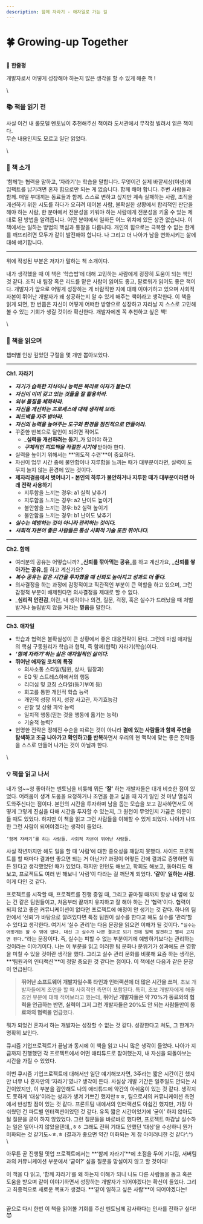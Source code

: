 ```yaml
---
description: 함께 자라기 - 애자일로 가는 길
---
```


# 🍀 Growing-up Together



<figure><img src=".gitbook/assets/image.png" alt=""><figcaption></figcaption></figure>

💬 **한줄평**

개발자로서 어떻게 성장해야 하는지 많은 생각을 할 수 있게 해준 책 !

\


### 📚 책을 읽기 전 <a href="#undefined" id="undefined"></a>

사실 이건 내 롤모델 멘토님이 추천해주신 책이라 도서관에서 무작정 빌려서 읽은 책이다.\
무슨 내용인지도 모르고 일단 읽었다.

\


### 🔖 책 소개 <a href="#undefined" id="undefined"></a>

‘함께’는 협력을 말하고, ‘자라기’는 학습을 말합니다. 무엇이건 실제 바깥세상(야생)에 임팩트를 남기려면 혼자 힘으로만 되는 게 없습니다. 함께 해야 합니다. 주변 사람들과 함께. 매일 부대끼는 동료들과 함께. 스스로 변하고 싶지만 계속 실패하는 사람, 조직을 개선하기 위한 시도를 하다가 오히려 데어본 사람, 불확실한 상황에서 합리적인 판단을 해야 하는 사람, 한 분야에서 전문성을 키워야 하는 사람에게 전문성을 키울 수 있는 제대로 된 방법을 알려줍니다. 어떤 분야에서 일하든 어느 위치에 있든 상관 없습니다. 이 책에서는 일하는 방법의 핵심과 통찰을 다룹니다. 개인의 힘으로는 극복할 수 없는 한계를 깨뜨리려면 모두가 같이 발전해야 합니다. 나 그리고 더 나아가 남을 변화시키는 삶에 대해 얘기합니다.

***

위에 작성된 부분은 저자가 말하는 책 소개이다.

내가 생각했을 때 이 책은 ‘학습법’에 대해 고민하는 사람에게 굉장히 도움이 되는 책인 것 같다. 조직 내 팀장 혹은 리드를 맡은 사람이 읽어도 좋고, 팔로워가 읽어도 좋은 책이다. 개발자가 앞으로 어떻게 성장하는 게 바람직한 지에 대해 이야기하고 있으며 사회적 자본이 뛰어난 개발자가 왜 성공하는지 알 수 있게 해주는 책이라고 생각한다. 이 책을 읽게 되면, 한 번쯤은 자신이 어떻게 어떠한 방향으로 성장하고 자라날 지 스스로 고민해볼 수 있는 기회가 생길 것이라 확신한다. 개발자에겐 꼭 추천하고 싶은 책!

\


### 📖 책을 읽으며 <a href="#undefined" id="undefined"></a>

챕터별 인상 깊었던 구절을 몇 개만 뽑아보았다.

***

**Ch1. 자라기**

* _**자기가 습득한 지식이나 능력은 복리로 이자가 붙는다.**_
* _**자신이 이미 갖고 있는 것들을 잘 활용하라.**_
* _**외부 물질을 체화하라.**_
* _**자신을 개선하는 프로세스에 대해 생각해 보라.**_
* _**피드백을 자주 받아라.**_
* _**자신의 능력을 높여주는 도구와 환경을 점진적으로 만들어라.**_
* 꾸준한 반복으로 달인이 되려면 적어도
  * _**실력을 개선하려는 동기**_가 있어야 하고
  * _**구체적인 피드백을 적절한 시기에**_ 받아야 한다.
* 실력을 높이기 위해서는 **‘의도적 수련’**이 중요하다.
* 자신이 업무 시간 중에 불안함이나 지루함을 느끼는 때가 대부분이라면, 실력이 도무지 늘지 않는 환경에 있는 것이다.
* **제자리걸음에서 벗어나기 - 본인의 하루가 불안하거나 지루한 때가 대부분이라면 아래 전략 사용하기**
  * 지루함을 느끼는 경우: a1 실력 낮추기
  * 지루함을 느끼는 경우: a2 난이도 높이기
  * 불안함을 느끼는 경우: b2 실력 높이기
  * 불안함을 느끼는 경우: b1 난이도 낮추기
* _**실수는 예방하는 것이 아니라 관리하는 것이다.**_
* _**사회적 자본이 좋은 사람들은 통상 사회적 기술 또한 뛰어나다.**_

***

**Ch2. 함께**

* 여러분의 공유는 어떻습니까? _**신뢰를 깎아먹는 공유**_를 하고 계신가요, _**신뢰를 쌓아가는 공유**_를 하고 계신가요?
* _**복수 공유는 같은 시간을 투자했을 때 신뢰도 높아지고 성과도 더 좋다.**_
* 의사결정을 하는 과정에 감정적이고 직관적인 부분이 큰 역할을 하고 있으며, 그런 감정적 부분이 배제된다면 의사결정을 제대로 할 수 없다.
* _**심리적 안전감**_이란, 내 생각이나 의견, 질문, 걱정, 혹은 실수가 드러났을 때 처벌받거나 놀림받지 않을 거라는 **믿음**을 말한다.

***

**Ch3. 애자일**

* 학습과 협력은 불확실성이 큰 상황에서 좋은 대응전략이 된다. 그런데 마침 애자일의 핵심 구동원리가 학습과 협력, 즉 함께(협력) 자라기(학습)이다.
* _**‘함께 자라기’하는 삶은 애자일적인 삶이다.**_
* **뛰어난 애자일 코치의 특징**
  * 의사소통 스타일(팀원, 상사, 팀장과)
  * EQ 및 스트레스하에서의 행동
  * 리더십 및 코칭 스타일(동기부여 등)
  * 회고를 통한 개인적 학습 능력
  * 개인적 성장 의지, 성장 사고관, 자기효능감
  * 관찰 및 상황 파악 능력
  * 일치적 행동(믿는 것을 행동에 옮기는 능력)
  * 기술적 능력?
* 현명한 전략은 정해진 수순을 따르는 것이 아니라 **곁에 있는 사람들과 함께 주변을 탐색하고 조금 나아가고 확인하고를 반복**하면서 우리의 현 맥락에 맞는 좋은 전략들을 스스로 만들어 나가는 것이 아닐까 한다.

\


### 💡 책을 읽고 나서 <a href="#undefined" id="undefined"></a>

내가 엄\~\~청 좋아하는 멘토님을 비롯해 뭐든 **‘잘’** 하는 개발자들은 대개 비슷한 점이 있었다. 어려움이 생겨 도움을 요청하거나 조언을 듣고 싶을 때 자기 일인 것 마냥 열심히 도와주신다는 점이다. 본인의 시간을 투자하며 남을 돕는 모습을 보고 감사하면서도 어떻게 그렇게 진심을 다해 시간을 투자할 수 있는지, 그 원천이 무엇인지 가끔은 의문이 들 때도 있었다. 하지만 이 책을 읽고 그런 사람들을 이해할 수 있게 되었다. 나아가 나또한 그런 사람이 되어야겠다는 생각이 들었다.

`‘함께 자라기’를 하는 사람들. 사회적 자본이 뛰어난 사람들.`

사실 작년까지만 해도 일을 할 때 ‘사람’에 대한 중요성을 깨닫지 못했다. 사이드 프로젝트를 할 때마다 결과만 좋으면 되는 거 아닌가? 과정이 어떻든 간에 결과로 증명하면 뭐든 된다고 생각했었던 때가 있었다. 하지만 인턴도 해보고, 학회도 해보고, 동아리도 해보고, 프로젝트도 여러 번 해보니 ‘사람’이 다라는 걸 깨닫게 되었다. **‘같이’ 일하는 사람**. 이게 다인 것 같다.

프로젝트를 시작할 때, 프로젝트를 진행 중일 때, 그리고 끝마칠 때까지 항상 내 옆에 있는 건 같은 팀원들이고, 처음부터 끝까지 유지하고 잘 해야 하는 건 ‘협력’이다. 협력이 되지 않고 좋은 커뮤니케이션이 없다면 프로젝트에 애정이 안 생기는 것 같다. 하나의 팀 안에서 ‘신뢰’가 바탕으로 깔려있다면 특정 팀원이 실수를 한다고 해도 실수를 ‘관리’할 수 있다고 생각한다. 여기서 ‘실수 관리’는 다음 문장을 읽으면 이해가 될 것이다. `“실수는 어떻게든 할 수 밖에 없다. 대신 그 실수가 나쁜 결과로 되기 전에 일찍 발견하고 빨리 고치면 된다.”`라는 문장이다. 즉, 실수는 피할 수 없는 부분이기에 예방하기보다는 관리하는 것이라는 이야기이다. 나는 이 부분을 읽고 이러한 팀 문화나 분위기가 성과에도 큰 영향을 미칠 수 있을 것이란 생각을 했다. 그리고 실수 관리 문화를 비롯해 요즘 하는 생각은, **‘팀원과의 인터랙션’**이 정말 중요한 것 같다는 점이다. 이 책에선 다음과 같은 문장이 언급된다.

> **뛰어난 소프트웨어 개발자일수록 타인과 인터랙션에 더 많은 시간을 쓰며**, 초보 개발자들에게 조언을 할 때 사회적인 측면이 포함된다. 특히, 초보 개발자에게 해줄 조언 부분에 대해 적어보라고 했는데, **뛰어난 개발자들은 약 70%가 동료와의 협력을 언급하는 반면, 실력이 그저 그런 개발자들은 20%도 안 되는 사람들만이 동료와의 협력을 언급**했다.

뭐가 되었건 혼자서 하는 개발자는 성장할 수 없는 것 같다. 성장한다고 쳐도, 그 한계가 명확히 보인다.

큐시즘 기업프로젝트가 끝남과 동시에 이 책을 읽고 나니 많은 생각이 들었다. 나아가 지금까지 진행했던 각 프로젝트에서 어떤 애티튜드로 참여했는지, 내 자신을 되돌아보는 시간을 가질 수 있었다.

이번 큐시즘 기업프로젝트에 대해서만 일단 얘기해보자면, 3주라는 짧은 시간이긴 했지만 너무 나 혼자만의 ‘자라기’였나? 생각이 든다. 사실상 개발 기간은 일주일도 안되는 시간이었지만, 이 부분을 감안해도 나의 애티튜드에 약간의 아쉬움이 있는 것 같다. 생각지도 못하게 ‘대상’이라는 성과가 생겨 기쁘긴 했지만ㅎㅎ, 팀으로서의 커뮤니케이션 측면에서 반성할 점이 있는 것 같다. 프론트팀 내에서의 인터랙션도 아쉽긴 했지만, 가장 아쉬웠던 건 파트별 인터랙션이었던 것 같다. 유독 짧은 시간이었기에 ‘굳이’ 하지 않아도 될 질문을 굳이 하지 않았었다. 그런 질문들을 바로바로 했다면, 프로젝트 마감날 실수하는 일은 일어나지 않았을텐데,,ㅎㅎ 그래도 전혀 기대도 안했던 ‘대상’을 수상하니 뭔가 미화되는 것 같기도\~ㅎ.ㅎ (결과가 좋으면 약간 미화되는 게 참 아이러니한 것 같다^.^)\
\


아무튼 곧 진행될 밋업 프로젝트에서는 **‘함께 자라기’**에 초점을 두어 기디팀, 서버팀과의 커뮤니케이션 부분에서 ‘굳이?’ 싶을 질문을 망설이지 않고 할 것이다!

이 책을 다 읽고, ‘함께 자라기’를 왜 하는지 이해가 되니 나도 다른 사람들을 돕고 혹은 도움을 받으며 같이 이야기하면서 성장하는 개발자가 되어야겠다는 확신이 들었다. 그리고 최종적으로 새로운 목표가 생겼다. **‘같이 일하고 싶은 사람’**이 되어야겠다는!

\
끝으로 다시 한번 이 책을 읽어볼 기회를 주신 멘토님께 감사하다는 인사를 전하구 싶다! 😈
